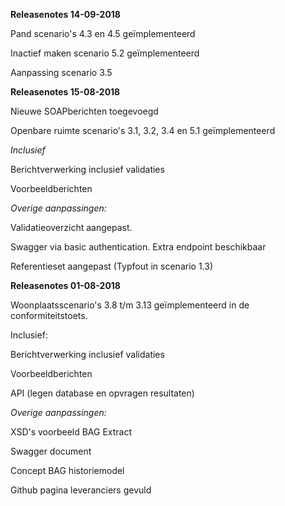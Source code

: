 **Releasenotes 14-09-2018**

Pand scenario's 4.3 en 4.5 geïmplementeerd

Inactief maken scenario 5.2 geïmplementeerd

Aanpassing scenario 3.5


**Releasenotes 15-08-2018**

Nieuwe SOAPberichten toegevoegd

Openbare ruimte scenario's 3.1, 3.2, 3.4 en 5.1 geïmplementeerd

*Inclusief*

Berichtverwerking inclusief validaties

Voorbeeldberichten


*Overige aanpassingen:*

Validatieoverzicht aangepast.

Swagger via basic authentication. Extra endpoint beschikbaar

Referentieset aangepast (Typfout in scenario 1.3) 


**Releasenotes 01-08-2018**


Woonplaatsscenario's 3.8 t/m 3.13 geïmplementeerd in de conformiteitstoets. 

Inclusief:

Berichtverwerking inclusief validaties

Voorbeeldberichten

API (legen database en opvragen resultaten)


*Overige aanpassingen:*

XSD's voorbeeld BAG Extract

Swagger document

Concept BAG historiemodel

Github pagina leveranciers gevuld
